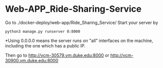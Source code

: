 # Web-APP_Ride-Sharing-Service


Go to ./docker-deploy/web-app/Ride_Sharing_Service/
Start your server by
```
python3 manage.py runserver 0:8000
```
*Using 0.0.0.0 means the server runs on "all" interfaces on the machine, including the one which has a public IP.

Then go to http://vcm-30579.vm.duke.edu:8000 or http://vcm-30900.vm.duke.edu:8000
